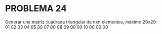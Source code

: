 # PROBLEMA 24

Generar una matriz cuadrada triangular de nxn elementos, máximo 20x20: 
01 02 03 04 
05 06 07 00 
08 09 00 00 
10 00 00 00